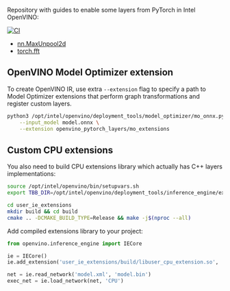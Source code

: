 Repository with guides to enable some layers from PyTorch in Intel OpenVINO:

[![CI](https://github.com/dkurt/openvino_pytorch_layers/workflows/CI/badge.svg?branch=master)](https://github.com/dkurt/openvino_pytorch_layers/actions?query=branch%3Amaster)

* [nn.MaxUnpool2d](examples/unpool)
* [torch.fft](examples/fft)


## OpenVINO Model Optimizer extension

To create OpenVINO IR, use extra `--extension` flag to specify a path to Model Optimizer extensions that perform graph transformations and register custom layers.

```bash
python3 /opt/intel/openvino/deployment_tools/model_optimizer/mo_onnx.py \
    --input_model model.onnx \
    --extension openvino_pytorch_layers/mo_extensions
```

## Custom CPU extensions

You also need to build CPU extensions library which actually has C++ layers implementations:
```bash
source /opt/intel/openvino/bin/setupvars.sh
export TBB_DIR=/opt/intel/openvino/deployment_tools/inference_engine/external/tbb/cmake/

cd user_ie_extensions
mkdir build && cd build
cmake .. -DCMAKE_BUILD_TYPE=Release && make -j$(nproc --all)
```

Add compiled extensions library to your project:

```python
from openvino.inference_engine import IECore

ie = IECore()
ie.add_extension('user_ie_extensions/build/libuser_cpu_extension.so', 'CPU')

net = ie.read_network('model.xml', 'model.bin')
exec_net = ie.load_network(net, 'CPU')
```
